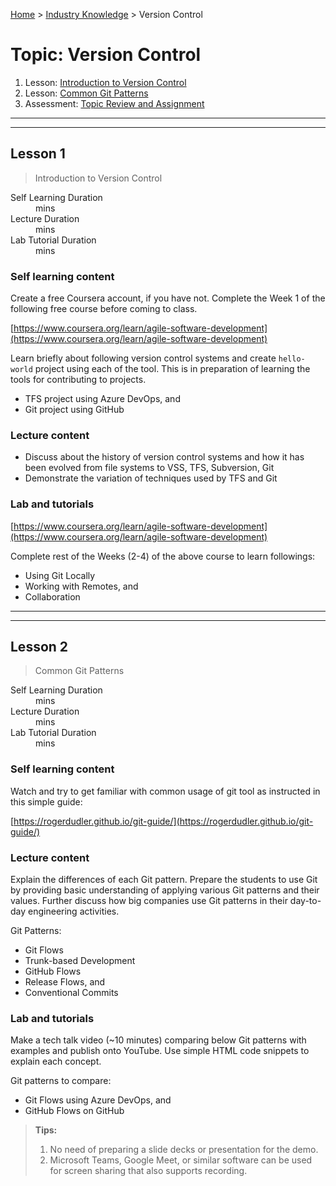 [Home](../README.md) > [Industry Knowledge](./README.md) > Version Control

# Topic: Version Control

1. Lesson: [Introduction to Version Control](#lesson-1)
2. Lesson: [Common Git Patterns](#lesson-2)
3. Assessment: [Topic Review and Assignment](#assessment-1)

---

---

## Lesson 1

> Introduction to Version Control

<dl>
<dt>Self Learning Duration</dt>
<dd> mins</dd>
<dt>Lecture Duration</dt>
<dd> mins</dd>
<dt>Lab Tutorial Duration</dt>
<dd> mins</dd>
</dl>

### Self learning content

Create a free Coursera account, if you have not. Complete the Week 1 of the following free course before coming to class.

[https://www.coursera.org/learn/agile-software-development](https://www.coursera.org/learn/agile-software-development)

Learn briefly about following version control systems and create `hello-world` project using each of the tool. This is in preparation of learning the tools for contributing to projects.

- TFS project using Azure DevOps, and
- Git project using GitHub

### Lecture content

- Discuss about the history of version control systems and how it has been evolved from file systems to VSS, TFS, Subversion, Git
- Demonstrate the variation of techniques used by TFS and Git

### Lab and tutorials

[https://www.coursera.org/learn/agile-software-development](https://www.coursera.org/learn/agile-software-development)

Complete rest of the Weeks (2-4) of the above course to learn followings:

- Using Git Locally
- Working with Remotes, and
- Collaboration

---

---

## Lesson 2

> Common Git Patterns

<dl>
<dt>Self Learning Duration</dt>
<dd> mins</dd>
<dt>Lecture Duration</dt>
<dd> mins</dd>
<dt>Lab Tutorial Duration</dt>
<dd> mins</dd>
</dl>

### Self learning content

Watch and try to get familiar with common usage of git tool as instructed in this simple guide:

[https://rogerdudler.github.io/git-guide/](https://rogerdudler.github.io/git-guide/)

### Lecture content

Explain the differences of each Git pattern. Prepare the students to use Git by providing basic understanding of applying various Git patterns and their values. Further discuss how big companies use Git patterns in their day-to-day engineering activities.

Git Patterns:

- Git Flows
- Trunk-based Development
- GitHub Flows
- Release Flows, and
- Conventional Commits

### Lab and tutorials

Make a tech talk video (~10 minutes) comparing below Git patterns with examples and publish onto YouTube. Use simple HTML code snippets to explain each concept.

Git patterns to compare:

- Git Flows using Azure DevOps, and
- GitHub Flows on GitHub

> **Tips:** 
>
> 1. No need of preparing a slide decks or presentation for the demo.
> 2. Microsoft Teams, Google Meet, or similar software can be used for screen sharing that also supports recording.
